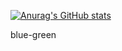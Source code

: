 [![Anurag's GitHub stats](https://github-readme-stats.vercel.app/api?username=DarsoX)](https://github.com/anuraghazra/github-readme-stats)


blue-green
